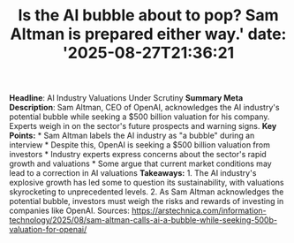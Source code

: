 ﻿---
title: "Is the AI bubble about to pop? Sam Altman is prepared either way.'
date: '2025-08-27T21:36:21"
category: "Markets"
summary: ""
slug: "is the ai bubble about to pop sam altman is prepared either "
source_urls:
  - "https://arstechnica.com/information-technology/2025/08/sam-altman-calls-ai-a-bubble-while-seeking-500b-valuation-for-openai/"
seo:
  title: "Is the AI bubble about to pop? Sam Altman is prepared either way. | Hash n Hedge'
  description: '"
  keywords: ["news", "markets", "brief"]
---
**Headline**: AI Industry Valuations Under Scrutiny  **Summary Meta Description**: Sam Altman, CEO of OpenAI, acknowledges the AI industry's potential bubble while seeking a $500 billion valuation for his company. Experts weigh in on the sector's future prospects and warning signs.  **Key Points:**  * Sam Altman labels the AI industry as "a bubble" during an interview * Despite this, OpenAI is seeking a $500 billion valuation from investors * Industry experts express concerns about the sector's rapid growth and valuations * Some argue that current market conditions may lead to a correction in AI valuations  **Takeaways:**  1. The AI industry's explosive growth has led some to question its sustainability, with valuations skyrocketing to unprecedented levels. 2. As Sam Altman acknowledges the potential bubble, investors must weigh the risks and rewards of investing in companies like OpenAI.  Sources: https://arstechnica.com/information-technology/2025/08/sam-altman-calls-ai-a-bubble-while-seeking-500b-valuation-for-openai/ 
